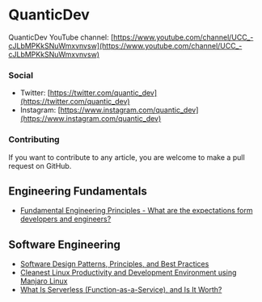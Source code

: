 # QuanticDev
QuanticDev YouTube channel: [https://www.youtube.com/channel/UCC_-cJLbMPKkSNuWmxvnvsw](https://www.youtube.com/channel/UCC_-cJLbMPKkSNuWmxvnvsw)

### Social
* Twitter: [https://twitter.com/quantic_dev](https://twitter.com/quantic_dev)
* Instagram: [https://www.instagram.com/quantic_dev](https://www.instagram.com/quantic_dev)

### Contributing
If you want to contribute to any article, you are welcome to make a pull request on GitHub.

## Engineering Fundamentals
* [Fundamental Engineering Principles - What are the expectations form developers and engineers?](/articles/engineering-principles)

## Software Engineering
* [Software Design Patterns, Principles, and Best Practices](/articles/software-design-patterns)
* [Cleanest Linux Productivity and Development Environment using Manjaro Linux](/articles/manjaro-linux-productivity-machine)
* [What Is Serverless (Function-as-a-Service), and Is It Worth?](/articles/serverless)
